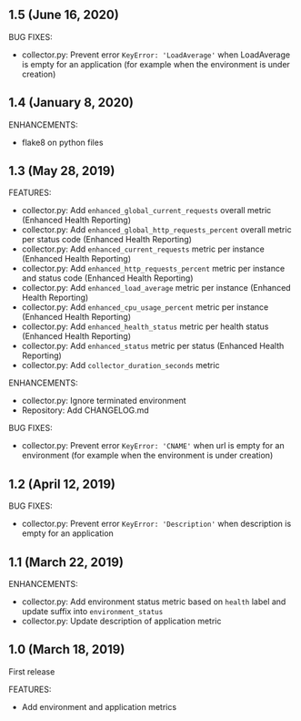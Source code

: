 ## 1.5 (June 16, 2020)
BUG FIXES:

* collector.py: Prevent error `KeyError: 'LoadAverage'` when LoadAverage is empty for an application (for example when the environment is under creation)

## 1.4 (January 8, 2020)

ENHANCEMENTS:

* flake8 on python files

## 1.3 (May 28, 2019)

FEATURES:

* collector.py: Add `enhanced_global_current_requests` overall metric (Enhanced Health Reporting)
* collector.py: Add `enhanced_global_http_requests_percent` overall metric per status code (Enhanced Health Reporting)
* collector.py: Add `enhanced_current_requests` metric per instance (Enhanced Health Reporting)
* collector.py: Add `enhanced_http_requests_percent` metric per instance and status code (Enhanced Health Reporting)
* collector.py: Add `enhanced_load_average` metric per instance (Enhanced Health Reporting)
* collector.py: Add `enhanced_cpu_usage_percent` metric per instance (Enhanced Health Reporting)
* collector.py: Add `enhanced_health_status` metric per health status (Enhanced Health Reporting)
* collector.py: Add `enhanced_status` metric per status (Enhanced Health Reporting)
* collector.py: Add `collector_duration_seconds` metric

ENHANCEMENTS:

* collector.py: Ignore terminated environment
* Repository: Add CHANGELOG.md

BUG FIXES:

* collector.py: Prevent error `KeyError: 'CNAME'` when url is empty for an environment (for example when the environment is under creation)

## 1.2 (April 12, 2019)

BUG FIXES:

* collector.py: Prevent error `KeyError: 'Description'` when description is empty for an application

## 1.1 (March 22, 2019)

ENHANCEMENTS:

* collector.py: Add environment status metric based on `health` label and update suffix into `environment_status`
* collector.py: Update description of application metric

## 1.0 (March 18, 2019)

First release

FEATURES:

* Add environment and application metrics